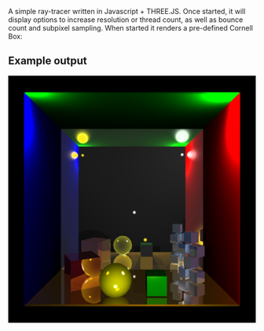 A simple ray-tracer written in Javascript + THREE.JS. Once started, it will display options to increase resolution or thread count,
as well as bounce count and subpixel sampling. When started it renders a pre-defined Cornell Box:

## Example output
![](ex5_5.png)
